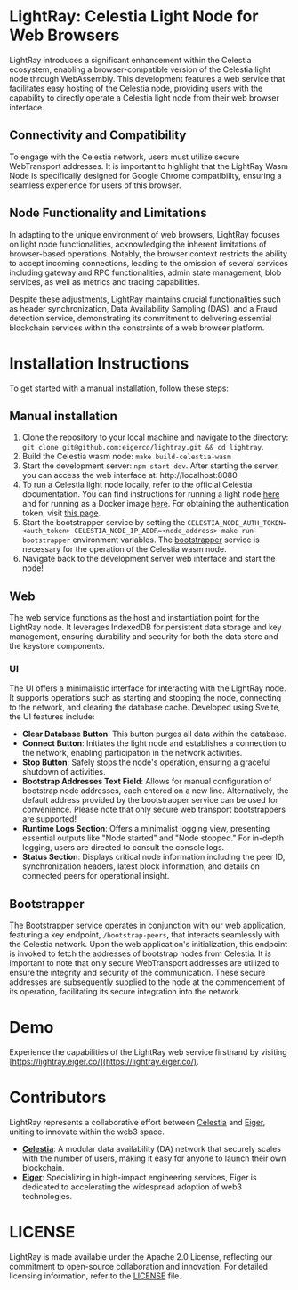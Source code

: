 # LightRay: Celestia Light Node for Web Browsers

LightRay introduces a significant enhancement within the Celestia ecosystem, enabling a browser-compatible version of the Celestia light node through WebAssembly. This development features a web service that facilitates easy hosting of the Celestia node, providing users with the capability to directly operate a Celestia light node from their web browser interface.

## Connectivity and Compatibility

To engage with the Celestia network, users must utilize secure WebTransport addresses. It is important to highlight that the LightRay Wasm Node is specifically designed for Google Chrome compatibility, ensuring a seamless experience for users of this browser.

## Node Functionality and Limitations

In adapting to the unique environment of web browsers, LightRay focuses on light node functionalities, acknowledging the inherent limitations of browser-based operations. Notably, the browser context restricts the ability to accept incoming connections, leading to the omission of several services including gateway and RPC functionalities, admin state management, blob services, as well as metrics and tracing capabilities.

Despite these adjustments, LightRay maintains crucial functionalities such as header synchronization, Data Availability Sampling (DAS), and a Fraud detection service, demonstrating its commitment to delivering essential blockchain services within the constraints of a web browser platform.

# Installation Instructions

To get started with a manual installation, follow these steps:

## Manual installation
1. Clone the repository to your local machine and navigate to the directory: `git clone git@github.com:eigerco/lightray.git && cd lightray`.
2. Build the Celestia wasm node: `make build-celestia-wasm`
3. Start the development server: `npm start dev`. After starting the server, you can access the web interface at: http://localhost:8080
4. To run a Celestia light node locally, refer to the official Celestia documentation. You can find instructions for running a light node [here](https://docs.celestia.org/nodes/light-node) and for running as a Docker image [here](https://docs.celestia.org/nodes/docker-images). For obtaining the authentication token, visit [this page](https://docs.celestia.org/developers/node-tutorial#auth-token).
5. Start the bootstrapper service by setting the `CELESTIA_NODE_AUTH_TOKEN=<auth_token> CELESTIA_NODE_IP_ADDR=<node_address> make run-bootstrapper` environment variables. The [bootstrapper](#bootstrapper) service is necessary for the operation of the Celestia wasm node.
6. Navigate back to the development server web interface and start the node!

## Web
The web service functions as the host and instantiation point for the LightRay node. 
It leverages IndexedDB for persistent data storage and key management, ensuring durability and security for both the data store and the keystore components.

### UI

The UI offers a minimalistic interface for interacting with the LightRay node. It supports operations such as starting and stopping the node, connecting to the network, and clearing the database cache. Developed using Svelte, the UI features include:

- **Clear Database Button**: This button purges all data within the database.
- **Connect Button**: Initiates the light node and establishes a connection to the network, enabling participation in the network activities.
- **Stop Button**: Safely stops the node's operation, ensuring a graceful shutdown of activities.
- **Bootstrap Addresses Text Field**: Allows for manual configuration of bootstrap node addresses, each entered on a new line. Alternatively, the default address provided by the bootstrapper service can be used for convenience. Please note that only secure web transport bootstrappers are supported!
- **Runtime Logs Section**: Offers a minimalist logging view, presenting essential outputs like "Node started" and "Node stopped." For in-depth logging, users are directed to consult the console logs.
- **Status Section**: Displays critical node information including the peer ID, synchronization headers, latest block information, and details on connected peers for operational insight.

## Bootstrapper
The Bootstrapper service operates in conjunction with our web application, featuring a key endpoint, `/bootstrap-peers`, that interacts seamlessly with the Celestia network. Upon the web application's initialization, this endpoint is invoked to fetch the addresses of bootstrap nodes from Celestia. It is important to note that only secure WebTransport addresses are utilized to ensure the integrity and security of the communication. These secure addresses are subsequently supplied to the node at the commencement of its operation, facilitating its secure integration into the network.


# Demo
Experience the capabilities of the LightRay web service firsthand by visiting [https://lightray.eiger.co/](https://lightray.eiger.co/).

# Contributors
LightRay represents a collaborative effort between [Celestia](https://celestia.org/) and [Eiger](https://www.eiger.co/), uniting to innovate within the web3 space.

- **[Celestia](https://celestia.org/)**: A modular data availability (DA) network that securely scales with the number of users, making it easy for anyone to launch their own blockchain.
- **[Eiger](https://www.eiger.co/)**: Specializing in high-impact engineering services, Eiger is dedicated to accelerating the widespread adoption of web3 technologies.

# LICENSE
LightRay is made available under the Apache 2.0 License, reflecting our commitment to open-source collaboration and innovation. For detailed licensing information, refer to the [LICENSE](./LICENSE) file.
